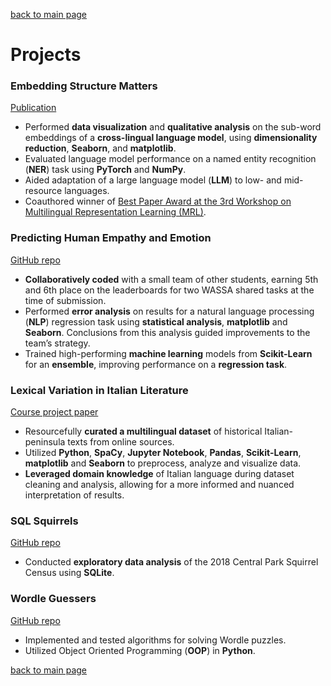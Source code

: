 [back to main page](./)

# Projects

### Embedding Structure Matters
[Publication](https://aclanthology.org/2023.mrl-1.20.pdf)

- Performed **data visualization** and **qualitative analysis** on the sub-word embeddings of a **cross-lingual language model**, using **dimensionality reduction**, **Seaborn**, and **matplotlib**.
- Evaluated language model performance on a named entity recognition (**NER**) task using **PyTorch** and **NumPy**.
- Aided adaptation of a large language model (**LLM**) to low- and mid-resource languages.
- Coauthored winner of [Best Paper Award at the 3rd Workshop on Multilingual Representation Learning (MRL)](https://sigtyp.github.io/ws2023-mrl.html).

### Predicting Human Empathy and Emotion
[GitHub repo](https://github.com/manisha-Singh-UW/LING573_HUE-Human-Understanding-and-Empathy)
- **Collaboratively coded** with a small team of other students, earning 5th and 6th place on the leaderboards for two WASSA shared tasks at the time of submission.
- Performed **error analysis** on results for a natural language processing (**NLP**) regression task using **statistical analysis**, **matplotlib** and **Seaborn**. Conclusions from this analysis guided improvements to the team’s strategy.
- Trained high-performing **machine learning** models from **Scikit-Learn** for an **ensemble**, improving performance on a **regression task**.

### Lexical Variation in Italian Literature

[Course project paper](https://github.com/ngoldfine/portfolio/files/14779736/ling575_final_project.pdf)

- Resourcefully **curated a multilingual dataset** of historical Italian-peninsula texts from online sources.
- Utilized **Python**, **SpaCy**, **Jupyter Notebook**, **Pandas**, **Scikit-Learn**, **matplotlib** and **Seaborn** to preprocess, analyze and visualize data.
- **Leveraged domain knowledge** of Italian language during dataset cleaning and analysis, allowing for a more informed and nuanced interpretation of results.

### SQL Squirrels

[GitHub repo](https://github.com/ngoldfine/SQL-squirrels)

- Conducted **exploratory data analysis** of the 2018 Central Park Squirrel Census using **SQLite**.

### Wordle Guessers

[GitHub repo](https://github.com/ngoldfine/wordle-guessers)

- Implemented and tested algorithms for solving Wordle puzzles.
- Utilized Object Oriented Programming (**OOP**) in **Python**.

[back to main page](./)
